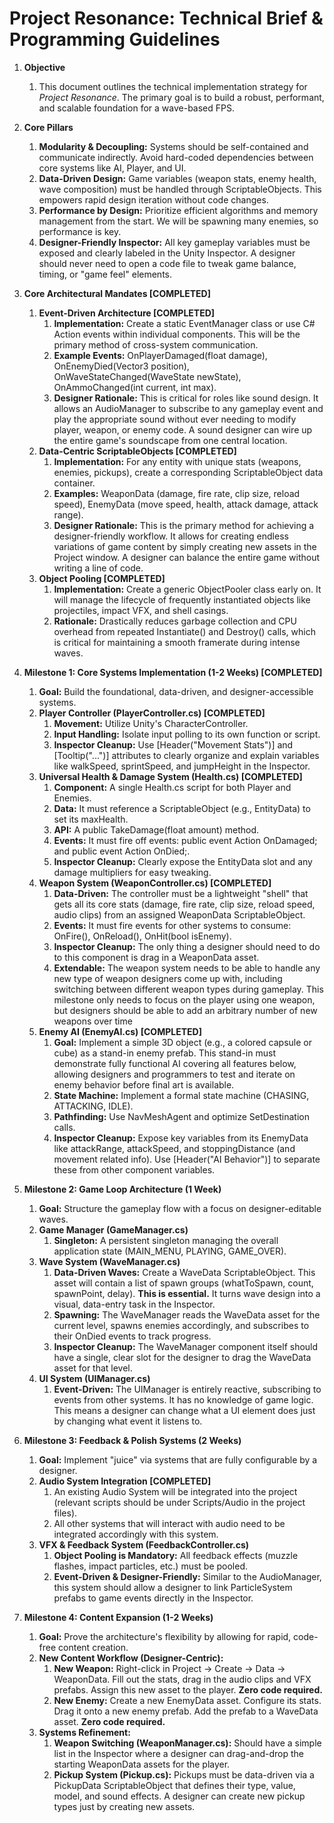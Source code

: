 # **Project Resonance: Technical Brief & Programming Guidelines**

1.  **Objective**
    1.  This document outlines the technical implementation strategy for *Project Resonance*. The primary goal is to build a robust, performant, and scalable foundation for a wave-based FPS.

2.  **Core Pillars**
    1.  **Modularity & Decoupling:** Systems should be self-contained and communicate indirectly. Avoid hard-coded dependencies between core systems like AI, Player, and UI.
    2.  **Data-Driven Design:** Game variables (weapon stats, enemy health, wave composition) must be handled through ScriptableObjects. This empowers rapid design iteration without code changes.
    3.  **Performance by Design:** Prioritize efficient algorithms and memory management from the start. We will be spawning many enemies, so performance is key.
    4.  **Designer-Friendly Inspector:** All key gameplay variables must be exposed and clearly labeled in the Unity Inspector. A designer should never need to open a code file to tweak game balance, timing, or "game feel" elements.

3.  **Core Architectural Mandates [COMPLETED]**
    1.  **Event-Driven Architecture [COMPLETED]**
        1.  **Implementation:** Create a static EventManager class or use C# Action events within individual components. This will be the primary method of cross-system communication.
        2.  **Example Events:** OnPlayerDamaged(float damage), OnEnemyDied(Vector3 position), OnWaveStateChanged(WaveState newState), OnAmmoChanged(int current, int max).
        3.  **Designer Rationale:** This is critical for roles like sound design. It allows an AudioManager to subscribe to any gameplay event and play the appropriate sound without ever needing to modify player, weapon, or enemy code. A sound designer can wire up the entire game's soundscape from one central location.
    2.  **Data-Centric ScriptableObjects [COMPLETED]**
        1.  **Implementation:** For any entity with unique stats (weapons, enemies, pickups), create a corresponding ScriptableObject data container.
        2.  **Examples:** WeaponData (damage, fire rate, clip size, reload speed), EnemyData (move speed, health, attack damage, attack range).
        3.  **Designer Rationale:** This is the primary method for achieving a designer-friendly workflow. It allows for creating endless variations of game content by simply creating new assets in the Project window. A designer can balance the entire game without writing a line of code.
    3.  **Object Pooling [COMPLETED]**
        1.  **Implementation:** Create a generic ObjectPooler class early on. It will manage the lifecycle of frequently instantiated objects like projectiles, impact VFX, and shell casings.
        2.  **Rationale:** Drastically reduces garbage collection and CPU overhead from repeated Instantiate() and Destroy() calls, which is critical for maintaining a smooth framerate during intense waves.

4.  **Milestone 1: Core Systems Implementation (1-2 Weeks) [COMPLETED]**
    1.  **Goal:** Build the foundational, data-driven, and designer-accessible systems.
    2.  **Player Controller (PlayerController.cs) [COMPLETED]**
        1.  **Movement:** Utilize Unity's CharacterController.
        2.  **Input Handling:** Isolate input polling to its own function or script.
        3.  **Inspector Cleanup:** Use [Header("Movement Stats")] and [Tooltip("...")] attributes to clearly organize and explain variables like walkSpeed, sprintSpeed, and jumpHeight in the Inspector.
    3.  **Universal Health & Damage System (Health.cs) [COMPLETED]**
        1.  **Component:** A single Health.cs script for both Player and Enemies.
        2.  **Data:** It must reference a ScriptableObject (e.g., EntityData) to set its maxHealth.
        3.  **API:** A public TakeDamage(float amount) method.
        4.  **Events:** It must fire off events: public event Action<float> OnDamaged; and public event Action OnDied;.
        5.  **Inspector Cleanup:** Clearly expose the EntityData slot and any damage multipliers for easy tweaking.
    4.  **Weapon System (WeaponController.cs) [COMPLETED]**
        1.  **Data-Driven:** The controller must be a lightweight "shell" that gets all its core stats (damage, fire rate, clip size, reload speed, audio clips) from an assigned WeaponData ScriptableObject.
        2.  **Events:** It must fire events for other systems to consume: OnFire(), OnReload(), OnHit(bool isEnemy).
        3.  **Inspector Cleanup:** The only thing a designer should need to do to this component is drag in a WeaponData asset.
        4.  **Extendable:** The weapon system needs to be able to handle any new type of weapon designers come up with, including switching between different weapon types during gameplay. This milestone only needs to focus on the player using one weapon, but designers should be able to add an arbitrary number of new weapons over time
    5.  **Enemy AI (EnemyAI.cs) [COMPLETED]**
        1.  **Goal:** Implement a simple 3D object (e.g., a colored capsule or cube) as a stand-in enemy prefab. This stand-in must demonstrate fully functional AI covering all features below, allowing designers and programmers to test and iterate on enemy behavior before final art is available.
        2.  **State Machine:** Implement a formal state machine (CHASING, ATTACKING, IDLE).
        3.  **Pathfinding:** Use NavMeshAgent and optimize SetDestination calls.
        4.  **Inspector Cleanup:** Expose key variables from its EnemyData like attackRange, attackSpeed, and stoppingDistance (and movement related info). Use [Header("AI Behavior")] to separate these from other component variables.

5.  **Milestone 2: Game Loop Architecture (1 Week)**
    1.  **Goal:** Structure the gameplay flow with a focus on designer-editable waves.
    2.  **Game Manager (GameManager.cs)**
        1.  **Singleton:** A persistent singleton managing the overall application state (MAIN_MENU, PLAYING, GAME_OVER).
    3.  **Wave System (WaveManager.cs)**
        1.  **Data-Driven Waves:** Create a WaveData ScriptableObject. This asset will contain a list of spawn groups (whatToSpawn, count, spawnPoint, delay). **This is essential.** It turns wave design into a visual, data-entry task in the Inspector.
        2.  **Spawning:** The WaveManager reads the WaveData asset for the current level, spawns enemies accordingly, and subscribes to their OnDied events to track progress.
        3.  **Inspector Cleanup:** The WaveManager component itself should have a single, clear slot for the designer to drag the WaveData asset for that level.
    4.  **UI System (UIManager.cs)**
        1.  **Event-Driven:** The UIManager is entirely reactive, subscribing to events from other systems. It has no knowledge of game logic. This means a designer can change what a UI element does just by changing what event it listens to.

6.  **Milestone 3: Feedback & Polish Systems (2 Weeks)**
    1.  **Goal:** Implement "juice" via systems that are fully configurable by a designer.
    2.  **Audio System Integration [COMPLETED]**
        1.  An existing Audio System will be integrated into the project (relevant scripts should be under Scripts/Audio in the project files).
        2.  All other systems that will interact with audio need to be integrated accordingly with this system.
    3.  **VFX & Feedback System (FeedbackController.cs)**
        1.  **Object Pooling is Mandatory:** All feedback effects (muzzle flashes, impact particles, etc.) must be pooled.
        2.  **Event-Driven & Designer-Friendly:** Similar to the AudioManager, this system should allow a designer to link ParticleSystem prefabs to game events directly in the Inspector.

7.  **Milestone 4: Content Expansion (1-2 Weeks)**
    1.  **Goal:** Prove the architecture's flexibility by allowing for rapid, code-free content creation.
    2.  **New Content Workflow (Designer-Centric):**
        1.  **New Weapon:** Right-click in Project -> Create -> Data -> WeaponData. Fill out the stats, drag in the audio clips and VFX prefabs. Assign this new asset to the player. **Zero code required.**
        2.  **New Enemy:** Create a new EnemyData asset. Configure its stats. Drag it onto a new enemy prefab. Add the prefab to a WaveData asset. **Zero code required.**
    3.  **Systems Refinement:**
        1.  **Weapon Switching (WeaponManager.cs):** Should have a simple list in the Inspector where a designer can drag-and-drop the starting WeaponData assets for the player.
        2.  **Pickup System (Pickup.cs):** Pickups must be data-driven via a PickupData ScriptableObject that defines their type, value, model, and sound effects. A designer can create new pickup types just by creating new assets.